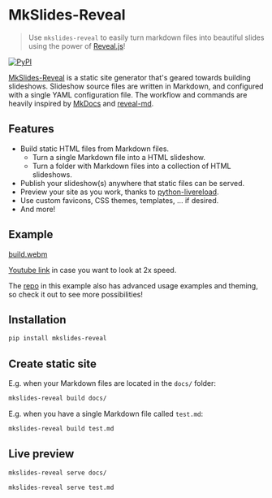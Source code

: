 # MkSlides-Reveal

> Use `mkslides-reveal` to easily turn markdown files into beautiful slides using the power of [Reveal.js](https://revealjs.com/)!

[![PyPI](https://img.shields.io/pypi/v/mkslides-reveal)](https://pypi.org/project/mkslides-reveal/)

[MkSlides-Reveal](https://pypi.org/project/mkslides-reveal/) is a static site generator that's geared towards building slideshows. Slideshow source files are written in Markdown, and configured with a single YAML configuration file. The workflow and commands are heavily inspired by [MkDocs](https://pypi.org/project/mkdocs/) and [reveal-md](https://github.com/webpro/reveal-md).

## Features

- Build static HTML files from Markdown files.
    - Turn a single Markdown file into a HTML slideshow.
    - Turn a folder with Markdown files into a collection of HTML slideshows.
- Publish your slideshow(s) anywhere that static files can be served.
- Preview your site as you work, thanks to [python-livereload](https://pypi.org/project/livereload/).
- Use custom favicons, CSS themes, templates, ... if desired.
- And more!

## Example

[build.webm](https://github.com/user-attachments/assets/85432467-46db-46ad-aa90-378c912b0098)

[Youtube link](https://www.youtube.com/watch?v=D9RSATHFf7U) in case you want to look at 2x speed.

The [repo](https://github.com/HoGentTIN/hogent-revealmd) in this example also has advanced usage examples and theming, so check it out to see more possibilities!

## Installation

```bash
pip install mkslides-reveal
```

## Create static site

E.g. when your Markdown files are located in the `docs/` folder:

```bash
mkslides-reveal build docs/
```

E.g. when you have a single Markdown file called `test.md`:

```bash
mkslides-reveal build test.md
```

## Live preview

```bash
mkslides-reveal serve docs/
```

```bash
mkslides-reveal serve test.md
```
